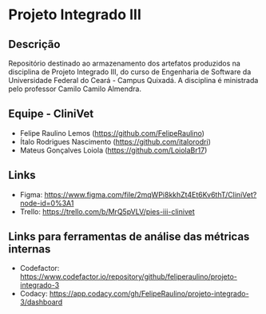# Projeto Integrado III

## Descrição
Repositório destinado ao armazenamento dos artefatos produzidos na disciplina de Projeto Integrado III, do curso de Engenharia de Software da Universidade Federal do Ceará - Campus Quixadá. A disciplina é ministrada pelo professor Camilo Camilo Almendra.

## Equipe - CliniVet
 - Felipe Raulino Lemos (https://github.com/FelipeRaulino)
 - Ítalo Rodrigues Nascimento (https://github.com/italorodri)
 - Mateus Gonçalves Loiola (https://github.com/LoiolaBr17)

## Links
 - Figma: https://www.figma.com/file/2mqWPi8kkhZt4Et6Kv6thT/CliniVet?node-id=0%3A1
 - Trello: https://trello.com/b/MrQ5pVLV/pies-iii-clinivet

## Links para ferramentas de análise das métricas internas
 - Codefactor: https://www.codefactor.io/repository/github/feliperaulino/projeto-integrado-3
 - Codacy: https://app.codacy.com/gh/FelipeRaulino/projeto-integrado-3/dashboard
